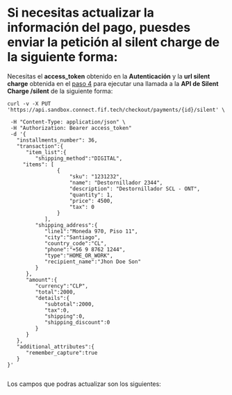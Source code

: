 # Si necesitas actualizar la información del pago, puesdes enviar la petición al silent charge de la siguiente forma:

Necesitas el **access_token** obtenido en la **Autenticación** y la **url silent charge** obtenida en el [paso 4](intencion-de-pago.md) para ejecutar una llamada a la **API de Silent Charge /silent** de la siguiente forma:

```
curl -v -X PUT 'https://api.sandbox.connect.fif.tech/checkout/payments/{id}/silent' \
  
 -H "Content-Type: application/json" \
 -H "Authorization: Bearer access_token"
 -d '{  
   "installments_number": 36,
   "transaction":{  
      "item_list":{  
         "shipping_method":"DIGITAL",
	 "items": [
                {
                    "sku": "1231232",
                    "name": "Destornillador 2344",
                    "description": "Destornillador SCL - ONT",
                    "quantity": 1,
                    "price": 4500,
                    "tax": 0
                }
            ],
         "shipping_address":{  
            "line1":"Moneda 970, Piso 11",
            "city":"Santiago",
            "country_code":"CL",
            "phone":"+56 9 8762 1244",
            "type":"HOME_OR_WORK",
            "recipient_name":"Jhon Doe Son"
         }
      },
      "amount":{  
         "currency":"CLP",
         "total":2000,
         "details":{  
            "subtotal":2000,
            "tax":0,
            "shipping":0,
            "shipping_discount":0
         }
      }
   },
   "additional_attributes":{  
      "remember_capture":true
   }
}'
 
```

Los campos que podras actualizar son los siguientes:

